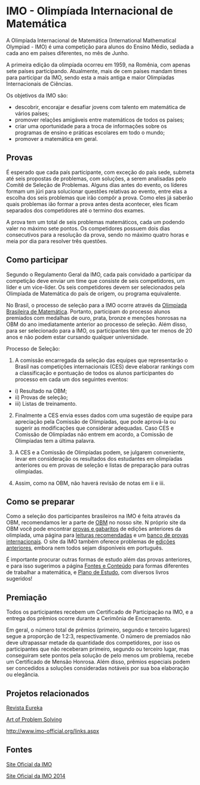 # IMO - Olimpíada Internacional de Matemática

A Olimpíada Internacional de Matemática (International Mathematical  Olympiad - IMO) é uma competição para alunos do Ensino Médio, sediada a cada ano em países diferentes, no mês de Junho.

A primeira edição da olimpíada ocorreu em 1959, na Romênia, com apenas sete países participando. Atualmente, mais de cem países mandam times para participar da IMO, sendo esta a mais antiga e maior Olimpíadas Internacionais de Ciências.

Os objetivos da IMO são:
- descobrir, encorajar e desafiar jovens com talento em matemática de vários países;
- promover relações amigáveis entre matemáticos de todos os países; 
- criar uma oportunidade para a troca de informações sobre os programas de ensino e práticas escolares em todo o mundo; 
- promover a matemática em geral. 


## Provas

É esperado que cada país participante, com exceção do país sede, submeta até seis propostas de problemas, com soluções, a serem analisadas pelo Comitê de Seleção de Problemas. Alguns dias antes do evento, os líderes formam um júri para solucionar questões relativas ao evento, entre elas a escolha dos seis problemas que irão compôr a prova. Como eles já saberão quais problemas ião formar a prova antes desta acontecer, eles ficam separados dos competidores até o termino dos exames.

A prova tem um total de seis problemas matemáticos, cada um podendo valer no máximo sete pontos. Os competidores possuem dois dias consecutivos para a resolução da prova, sendo no máximo quatro horas e meia por dia para resolver três questões. 


## Como participar

Segundo o Regulamento Geral da IMO, cada país convidado a participar da competição deve enviar um time que consiste de seis competidores, um líder e um vice-líder. Os seis competidores devem ser selecionados pela Olimpíada de Matemática do país de origem, ou programa equivalente.

No Brasil, o processo de seleção para a IMO ocorre através da [Olimpíada Brasileira de Matemática](). Portanto, participam do processo alunos premiados com medalhas de ouro, prata, bronze e menções honrosas na OBM do ano imediatamente anterior ao processo de seleção. Além disso, para ser selecionado para a IMO, os participantes têm que ter menos de 20 anos e não podem estar cursando qualquer universidade. 

Processo de Seleção:

1. A comissão encarregada da seleção das equipes que representarão o Brasil nas competições internacionais (CES) deve elaborar rankings com a classificação e pontuação de todos os alunos participantes do processo em cada um dos seguintes eventos:

 - i) Resultado na OBM;
 - ii) Provas de seleção;
 - iii) Listas de treinamento.

2. Finalmente a CES envia esses dados com uma sugestão de equipe para apreciação pela Comissão de Olimpíadas, que pode aprová-la ou sugerir as modificações que considerar adequadas. Caso CES e Comissão de Olimpíadas não entrem em acordo, a Comissão de Olimpíadas tem a última palavra.

3. A CES e a Comissão de Olimpíadas podem, se julgarem conveniente, levar em consideração os resultados dos estudantes em olimpíadas anteriores ou em provas de seleção e listas de preparação para outras olimpíadas.

4. Assim, como na OBM, não haverá revisão de notas em ii e iii.


## Como se preparar

Como a seleção dos participantes brasileiros na IMO é feita através da OBM, recomendamos ler a parte de [OBM]() no nosso site. N próprio site da OBM você pode encontrar [provas e gabaritos](http://www.obm.org.br/opencms/provas_gabaritos/) de edições anteriores da olimpíada, uma página para [leituras recomendadas](http://www.obm.org.br/opencms/como_se_preparar/links/) e um [banco de provas internacionais](http://www.obm.org.br/opencms/como_se_preparar/provas/).
O site da IMO também oferece problemas de [edições anteriores](http://www.imo-official.org/problems.aspx), embora nem todos sejam disponíveis em português.

É importante procurar outras formas de estudo além das provas anteriores, e para isso sugerimos a página [Fontes e Conteúdo]() para formas diferentes de trabalhar a matemática, e [Plano de Estudo](), com diversos livros sugeridos!


## Premiação

Todos os participantes recebem um Certificado de Participação na IMO, e a entrega dos prêmios ocorre durante a Cerimônia de Encerramento.

Em geral, o número total de prêmios (primeiro, segundo e terceiro lugares) segue a proporção de 1:2:3, respectivamente. O número de premiados não deve ultrapassar metade da quantidade dos competidores, por isso os participantes que não receberam primeiro, segundo ou terceiro lugar, mas conseguiram sete pontos pela solução de pelo menos um problema, recebe um Certificado de Mensão Honrosa. Além disso, prêmios especiais podem ser concedidos a soluções consideradas notáveis por sua boa elaboração ou elegância.


## Projetos relacionados

[Revista Eureka]()

[Art of Problem Solving]()

http://www.imo-official.org/links.aspx


## Fontes

[Site Oficial da IMO](http://www.imo-official.org/)

[Site Oficial da IMO 2014](http://www.imo2014.org.za/)
